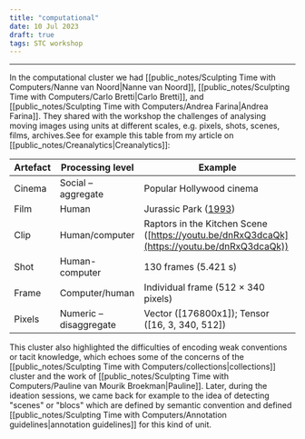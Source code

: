 ```yaml
---
title: "computational"
date: 10 Jul 2023
draft: true
tags: STC workshop
---
```

---

In the computational cluster we had [[public_notes/Sculpting Time with Computers/Nanne van Noord|Nanne van Noord]], [[public_notes/Sculpting Time with Computers/Carlo Bretti|Carlo Bretti]], and [[public_notes/Sculpting Time with Computers/Andrea Farina|Andrea Farina]]. They shared with the workshop the challenges of analysing moving images using units at different scales, e.g. pixels, shots, scenes, films, archives.See for example this table from my article on [[public_notes/Creanalytics|Creanalytics]]:

|Artefact|Processing level|Example|
|---|---|---|
|Cinema|Social – aggregate|Popular Hollywood cinema|
|Film|Human|Jurassic Park ([1993](https://journals.sagepub.com/doi/10.1177/13548565231174592#bibr63-13548565231174592))|
|Clip|Human/computer|Raptors in the Kitchen Scene ([https://youtu.be/dnRxQ3dcaQk](https://youtu.be/dnRxQ3dcaQk))|
|Shot|Human-computer|130 frames (5.421 s)|
|Frame|Computer/human|Individual frame (512 × 340 pixels)|
|Pixels|Numeric – disaggregate|Vector ([176800x1]); Tensor ([16, 3, 340, 512])|


This cluster also highlighted the difficulties of encoding weak conventions or tacit knowledge, which echoes some of the concerns of the [[public_notes/Sculpting Time with Computers/collections|collections]] cluster and the work of [[public_notes/Sculpting Time with Computers/Pauline van Mourik Broekman|Pauline]]. Later, during the ideation sessions, we came back for example to the idea of detecting "scenes" or "blocs" which are defined by semantic convention and defined [[public_notes/Sculpting Time with Computers/Annotation guidelines|annotation guidelines]] for this kind of unit.